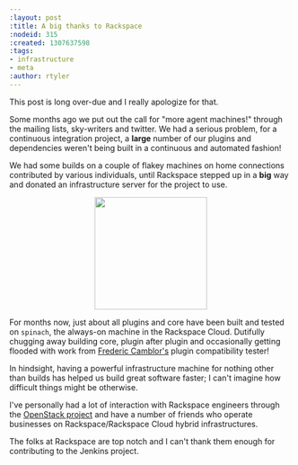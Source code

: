 ```yaml
---
:layout: post
:title: A big thanks to Rackspace
:nodeid: 315
:created: 1307637598
:tags:
- infrastructure
- meta
:author: rtyler
---
```

This post is long over-due and I really apologize for that.

Some months ago we put out the call for "more agent machines!" through the
mailing lists, sky-writers and twitter. We had a serious problem, for a
continuous integration project, a **large** number of our plugins and
dependencies weren't being built in a continuous and automated fashion!

We had some builds on a couple of flakey machines on home connections
contributed by various individuals, until Rackspace stepped up in a **big**
way and donated an infrastructure server for the project to use.

<center><a href="https://rackspace.com/?jenkins" target="_blank"><img src="https://web.archive.org/web/*/https://agentdero.cachefly.net/continuousblog/rackspace.jpg" width="200" border="0"/></a></center>

For months now, just about all plugins and core have been built and tested on `spinach`,
the always-on machine in the Rackspace Cloud. Dutifully chugging away building
core, plugin after plugin and occasionally getting flooded with work from [Frederic
Camblor's](https://twitter.com/fcamblor) plugin compatibility tester!

In hindsight, having a powerful infrastructure machine for nothing other than
builds has helped us build great software faster; I can't imagine how difficult
things might be otherwise.


I've personally had a lot of interaction with Rackspace engineers through the [OpenStack
project](https://www.openstack.org/) and have a number of friends who operate businesses on
Rackspace/Rackspace Cloud hybrid infrastructures. 

The folks at Rackspace are
top notch and I can't thank them enough for contributing to the Jenkins
project.

<!--break-->
